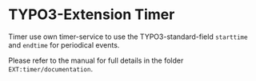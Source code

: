 # TYPO3-Extension Timer

Timer use own timer-service to use the TYPO3-standard-field `starttime` and `endtime` for periodical events.

Please refer to the manual for full details in the folder `EXT:timer/documentation`.